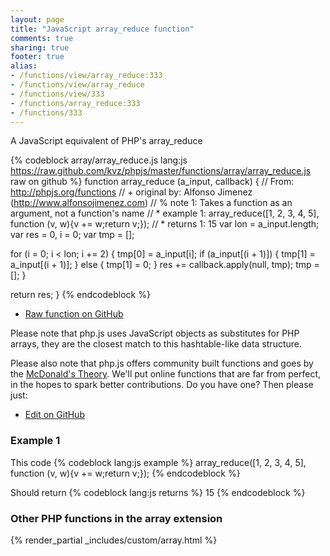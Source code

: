 ```yaml
---
layout: page
title: "JavaScript array_reduce function"
comments: true
sharing: true
footer: true
alias:
- /functions/view/array_reduce:333
- /functions/view/array_reduce
- /functions/view/333
- /functions/array_reduce:333
- /functions/333
---
```

<!-- Generated by Rakefile:build -->
A JavaScript equivalent of PHP's array_reduce

{% codeblock array/array_reduce.js lang:js https://raw.github.com/kvz/phpjs/master/functions/array/array_reduce.js raw on github %}
function array_reduce (a_input, callback) {
  // From: http://phpjs.org/functions
  // +   original by: Alfonso Jimenez (http://www.alfonsojimenez.com)
  // %        note 1: Takes a function as an argument, not a function's name
  // *     example 1: array_reduce([1, 2, 3, 4, 5], function (v, w){v += w;return v;});
  // *     returns 1: 15
  var lon = a_input.length;
  var res = 0,
    i = 0;
  var tmp = [];


  for (i = 0; i < lon; i += 2) {
    tmp[0] = a_input[i];
    if (a_input[(i + 1)]) {
      tmp[1] = a_input[(i + 1)];
    } else {
      tmp[1] = 0;
    }
    res += callback.apply(null, tmp);
    tmp = [];
  }

  return res;
}
{% endcodeblock %}

 - [Raw function on GitHub](https://github.com/kvz/phpjs/blob/master/functions/array/array_reduce.js)

Please note that php.js uses JavaScript objects as substitutes for PHP arrays, they are 
the closest match to this hashtable-like data structure. 

Please also note that php.js offers community built functions and goes by the 
[McDonald's Theory](https://medium.com/what-i-learned-building/9216e1c9da7d). We'll put online 
functions that are far from perfect, in the hopes to spark better contributions. 
Do you have one? Then please just: 

 - [Edit on GitHub](https://github.com/kvz/phpjs/edit/master/functions/array/array_reduce.js)

### Example 1
This code
{% codeblock lang:js example %}
array_reduce([1, 2, 3, 4, 5], function (v, w){v += w;return v;});
{% endcodeblock %}

Should return
{% codeblock lang:js returns %}
15
{% endcodeblock %}


### Other PHP functions in the array extension
{% render_partial _includes/custom/array.html %}
